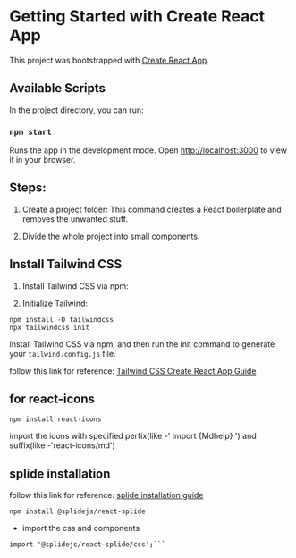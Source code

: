 # Getting Started with Create React App

This project was bootstrapped with [Create React App](https://github.com/facebook/create-react-app).

## Available Scripts

In the project directory, you can run:

### `npm start`

Runs the app in the development mode. Open [http://localhost:3000](http://localhost:3000) to view it in your browser.

## Steps:

1. Create a project folder:
   This command creates a React boilerplate and removes the unwanted stuff.

2. Divide the whole project into small components.

## Install Tailwind CSS

1. Install Tailwind CSS via npm:

2. Initialize Tailwind:

```
npm install -D tailwindcss
npx tailwindcss init
```

Install Tailwind CSS via npm, and then run the init command to generate your `tailwind.config.js` file.

follow this link for reference: [Tailwind CSS Create React App Guide](https://tailwindcss.com/docs/guides/create-react-app)

## for react-icons

`npm install react-icons`

import the icons with specified perfix(like -' import {Mdhelp} ') and suffix(like -'react-icons/md')

## splide installation

follow this link for reference: [splide installation guide](https://www.npmjs.com/package/@splidejs/react-splide)

`npm install @splidejs/react-splide`

- import the css and components

````import { Splide, SplideSlide } from '@splidejs/react-splide';
import '@splidejs/react-splide/css';```
````
